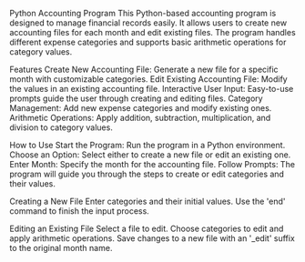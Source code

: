 Python Accounting Program
This Python-based accounting program is designed to manage financial records easily. It allows users to create new accounting files for each month and edit existing files. The program handles different expense categories and supports basic arithmetic operations for category values.

Features
Create New Accounting File: Generate a new file for a specific month with customizable categories.
Edit Existing Accounting File: Modify the values in an existing accounting file.
Interactive User Input: Easy-to-use prompts guide the user through creating and editing files.
Category Management: Add new expense categories and modify existing ones.
Arithmetic Operations: Apply addition, subtraction, multiplication, and division to category values.

How to Use
Start the Program: Run the program in a Python environment.
Choose an Option: Select either to create a new file or edit an existing one.
Enter Month: Specify the month for the accounting file.
Follow Prompts: The program will guide you through the steps to create or edit categories and their values.

Creating a New File
Enter categories and their initial values.
Use the 'end' command to finish the input process.

Editing an Existing File
Select a file to edit.
Choose categories to edit and apply arithmetic operations.
Save changes to a new file with an '_edit' suffix to the original month name.
